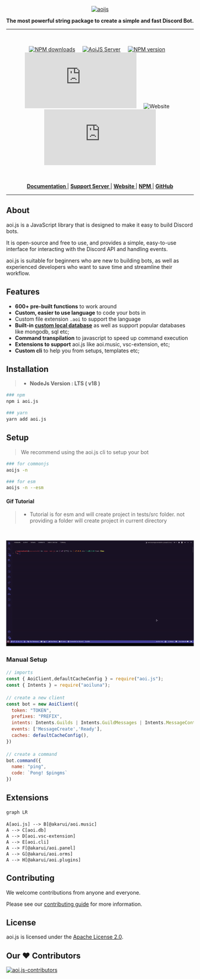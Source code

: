 <p align="center">
  <a href="https://aoi.js.org">
    <img width="300" src="https://cdn.discordapp.com/attachments/1058843428831629443/1063251770228342895/aoijsbanner.png" alt="aoijs">
  </a>
</p>

<div align="center">
  <b>The most powerful string package to create a simple and fast Discord Bot.</b>
</div>

---
<br/>

<div align="center">

[![NPM downloads][download-image]][download-url] &nbsp; &nbsp; 
[![AoiJS Server][aoijs-server]][aoijs-server-url] &nbsp; &nbsp;
[![NPM version][npm-image]][npm-url] &nbsp; &nbsp; 
![License](https://img.shields.io/npm/l/aoi.js) &nbsp; &nbsp;
![Website](https://img.shields.io/website?url=https%3A%2F%2Faoi.js.org&label=aoi.js.org) &nbsp; &nbsp;
![GitHub code size in bytes](https://img.shields.io/github/languages/code-size/akaruidevelopment/aoi.js)


  


[npm-image]: http://img.shields.io/npm/v/aoi.js.svg?color=42cfff
[npm-url]: http://npmjs.org/package/aoi.js
[download-image]: https://img.shields.io/npm/dt/aoi.js.svg?color=3182b0
[download-url]: https://npmjs.org/package/aoi.js
[aoijs-server]: https://img.shields.io/discord/773352845738115102?color=5865F2&logo=discord&logoColor=white
[aoijs-server-url]: https://aoi.js.org/invite

  </div>

<br />

<div align = "center">

  **[ Documentation ](https://aoi.js.org/docs/)** | **[ Support Server ](https://aoi.js.org/invite)** | **[ Website ](https://aoi.js.org/)** | **[ NPM ](https://npmjs.org/package/aoi.js)** | **[ GitHub ](
  https://github.com/akaruidevelopment/aoi.js)**
  
</div>

---

## About

aoi.js is a JavaScript library that is designed to make it easy to build Discord bots. 

It is open-source and free to use, and provides a simple, easy-to-use interface for interacting with the Discord API and handling events. 

aoi.js is suitable for beginners who are new to building bots, as well as experienced developers who want to save time and streamline their workflow.

## Features

- **600+ pre-built functions** to work around
- **Custom, easier to use language** to code your bots in
- Custom file extension `.aoi` to support the language
- **Built-in [custom local database](https://github.com/akaruidevelopment/aoi.db)** as well as support popular databases like mongodb, sql etc;
- **Command transpilation** to javascript to speed up command execution
- **Extensions to support** aoi.js like aoi.music, vsc-extension, etc;
- **Custom cli** to help you from setups, templates etc;


## Installation

> * **NodeJs Version : LTS ( v18 )**

```bash
### npm
npm i aoi.js
```
```bash
### yarn
yarn add aoi.js
```

## Setup 

> We recommend using the aoi.js cli to setup your bot


```bash
### for commonjs
aoijs -n 
```
```bash
### for esm
aoijs -n --esm 
```

#### Gif Tutorial

> * Tutorial is for esm and will create project in tests/src folder. not providing a folder will create project in current directory

<br />

![cli]("../../.github/assets/cli.gif)


### Manual Setup

```javascript
// imports
const { AoiClient,defaultCacheConfig } = require("aoi.js");
const { Intents } = require("aoiluna");

// create a new client
const bot = new AoiClient({
  token: "TOKEN",
  prefixes: "PREFIX",
  intents: Intents.Guilds | Intents.GuildMessages | Intents.MessageContent,
  events: ['MessageCreate','Ready'],
  caches: defaultCacheConfig(),
})

// create a command
bot.command({
  name: "ping",
  code: `Pong! $pingms`
})
```

## Extensions

```mermaid
graph LR

A[aoi.js] --> B[@akarui/aoi.music]
A --> C[aoi.db]
A --> D[aoi.vsc-extension]
A --> E[aoi.cli]
A --> F[@akarui/aoi.panel]
A --> G[@akarui/aoi.orms]
A --> H[@akarui/aoi.plugins]
```

## Contributing

We welcome contributions from anyone and everyone. 

Please see our [contributing guide](./.github/CONTRIBUTING.md) for more information.


## License

aoi.js is licensed under the [Apache License 2.0](./LICENSE).

## Our ♥️ Contributors

<a href="https://github.com/Akaruidevelopment/aoi.js/graphs/contributors">
  <img src="https://contrib.rocks/image?repo=AkaruiDevelopment/aoi.js"  alt="aoi.js-contributors"/>
</a>
